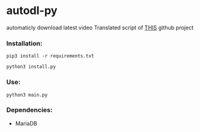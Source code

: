 # autodl-py
automaticly download latest video
Translated script of [THIS](https://github.com/david-auk/autodl) github project
### Installation:

```
pip3 install -r requirements.txt

python3 install.py
```

### Use:

```
python3 main.py
```

### Dependencies:
* MariaDB
